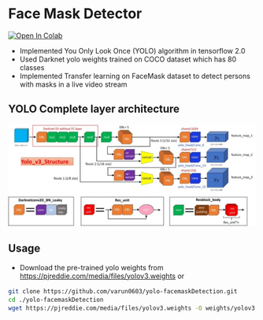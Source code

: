 # Face Mask Detector

[![Open In Colab](https://colab.research.google.com/assets/colab-badge.svg)](https://github.com/varun0603/yolo-facemaskDetection/blob/master/YoloFaceMaskDetector.ipynb)

* Implemented You Only Look Once (YOLO) algorithm in tensorflow 2.0
* Used Darknet yolo weights trained on COCO dataset which has 80 classes
* Implemented Transfer learning on FaceMask dataset to detect persons with masks in a live video stream


## YOLO Complete layer architecture
![yolo image](./yolo%20complete.jpg)


## Usage

* Download the pre-trained yolo weights from https://pjreddie.com/media/files/yolov3.weights or
```bash
git clone https://github.com/varun0603/yolo-facemaskDetection.git
cd ./yolo-facemaskDetection
wget https://pjreddie.com/media/files/yolov3.weights -O weights/yolov3.weights
```
